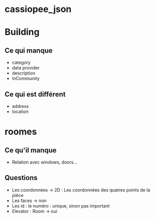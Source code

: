 # cassiopee_json

# Building
## Ce qui manque

- category
- data provider
- description
- InCommunity

## Ce qui est différent

- address
- location

# roomes
## Ce qu'il manque
- Relation avec windows, doors…

## Questions

- Les coordonnées -> 2D : Les coordonnées des quatres points de la pièce
- Les faces -> non
- Les id : le numéro : unique, sinon pas important
- Elevator : Room -> oui